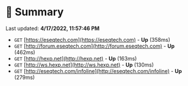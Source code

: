 # 📖 Summary
Last updated: **4/17/2022, 11:57:46 PM**

- `GET` [https://eseqtech.com](https://eseqtech.com) - **Up** (358ms)
- `GET` [http://forum.eseqtech.com](http://forum.eseqtech.com) - **Up** (462ms)
- `GET` [http://hexp.net](http://hexp.net) - **Up** (163ms)
- `GET` [http://ws.hexp.net](http://ws.hexp.net) - **Up** (130ms)
- `GET` [http://eseqtech.com/infoline](http://eseqtech.com/infoline) - **Up** (279ms)
